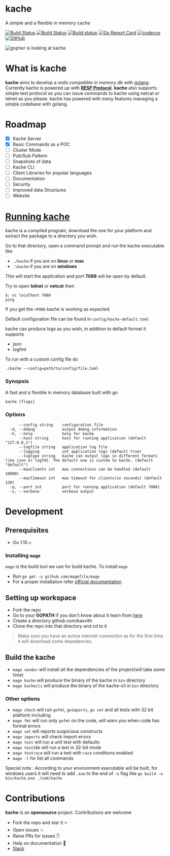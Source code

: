 # kache
A simple and a flexible in memory cache

[![Build Status](https://travis-ci.org/kasvith/kache.svg?branch=master)](https://travis-ci.org/kasvith/kache)
[![Build Status](https://cloud.drone.io/api/badges/kasvith/kache/status.svg)](https://cloud.drone.io/kasvith/kache)
[![Build status](https://ci.appveyor.com/api/projects/status/40cr0460vgqyyor8/branch/master?svg=true)](https://ci.appveyor.com/project/kasvith/kache/branch/master)
[![Go Report Card](https://goreportcard.com/badge/github.com/kasvith/kache)](https://goreportcard.com/report/github.com/kasvith/kache)
[![codecov](https://codecov.io/gh/kasvith/kache/branch/master/graph/badge.svg)](https://codecov.io/gh/kasvith/kache)
[![GitHub](https://img.shields.io/github/license/mashape/apistatus.svg)](https://github.com/kasvith/kache/blob/master/LICENSE)

![gopher is looking at kache](https://user-images.githubusercontent.com/13379595/44355952-a3e7e480-a4cb-11e8-901f-aed77cfd63db.png)

# What is kache
**kache** aims to develop a *redis compatible in memory db* with [golang](https://golang.org/ "go"). Currently kache is powered up with **[RESP Protocol](https://redis.io/topics/protocol "RESP")**.
**kache** also supports simple text protocol so you can issue commands to kache using netcat or telnet as you please. kache has powered with many features managing a simple codebase with golang.

# Roadmap
- [x] Kache Server
- [x] Basic Commands as a POC
- [ ] Cluster Mode
- [ ] Pub/Sub Pattern
- [ ] Snapshots of data
- [ ] Kache CLI
- [ ] Client Libraries for popular languages
- [ ] Documentation
- [ ] Security
- [ ] Improved data Structures
- [ ] Website

# [Running kache](#command-line-opts)

kache is a compiled program, download the one for your platform and extract the package to a directory you wish.

Go to that directory, open a command prompt and run the kache executable like

- `./kache` if you are on **linux** or **mac**
- `.\kache` if you are on **windows**

This will start the application and port **7088** will be open by default.

Try to open **telnet** or **netcat** then
```
$: nc localhost 7088
ping
```

If you get the `+PONG` kache is working as expected.

Default configuration file can be found in `config/kache-default.toml`

kache can produce logs as you wish, in addition to default format it supports
 - json
 - logfmt

To run with a custom config file do

`./kache --config=path/to/config/file.toml`

### Synopsis

A fast and a flexible in memory database built with go

```
kache [flags]
```

### Options

```
      --config string    configuration file
  -d, --debug            output debug information
  -h, --help             help for kache
      --host string      host for running application (default "127.0.0.1")
      --logfile string   application log file
      --logging          set application logs (default true)
      --logtype string   kache can output logs in different formats like json or logfmt. The default one is custom to kache. (default "default")
      --maxClients int   max connections can be handled (default 10000)
      --maxTimeout int   max timeout for clients(in seconds) (default 120)
  -p, --port int         port for running application (default 7088)
  -v, --verbose          verbose output
```

# Development

## Prerequisites
 - Go 1.10.+

### Installing `mage`
`mage` is the build tool we use for build kache. To install `mage` 
 - Run `go get -u github.com/magefile/mage`
 - For a proper installation refer [official documentation](https://github.com/magefile/mage "official documentation")

## Setting up workspace
 - Fork the repo
 - Go to your **GOPATH** if you don't know about it learn from [here](https://github.com/golang/go/wiki/SettingGOPATH "here")
 - Create a directory github.com/kasvith
 - Clone the repo into that directory and cd to it

> Make sure you have an active internet connection as for the first time it will download some depedencies.

## Build the kache
 - `mage vendor` will install all the dependencies of the project(will take some time)
 - `mage kache` will produce the binary of the kache in `bin` directory
 - `mage kachecli` will produce the binary of the kache-cli in `bin` directory
 
### Other options
 - `mage check` will run `gofmt`, `goimports`, `go vet` and all tests with 32 bit platform including
 - `mage fmt` will run only `gofmt` on the code, will warn you when code has format errors
 - `mage vet` will reports suspicious constructs
 - `mage imports` will check import errors
 - `mage test` will run a unit test with defaults
 - `mage test386` will run a test in 32-bit mode
 - `mage testrace` will run a test with `race` conditions enabled
 - `mage -l` for list all commands

Special note : According to your environment executable will be built, for windows users it will need to add `.exe` to the end of `-o` flag like `go build -o bin/kache.exe ./cmd/kache`

# Contributions
**kache** is an **opensource** project. Contributions are welcome

- Fork the repo and star it :star:
- Open issues :boom:
- Raise PRs for issues :raised_hand:
- Help on documentation :page_facing_up:
- [Slack](https://join.slack.com/t/kache-db/shared_invite/enQtNDQ4NzYyNzI2NjQwLTMzNjNiMGIxYTQ1MDRiZjMxOTMwYzRiOTdkOTgyMThlYjM1MDlkZTVkN2Y5MmJjZmQyNGU2MDZlZWE2OTc3OWU "Slack")
